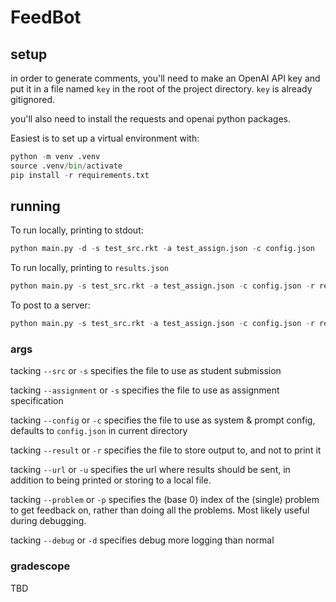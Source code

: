 # FeedBot

## setup

in order to generate comments, you'll need to make an OpenAI API key and put it in a file named `key` in the root of the project directory. `key` is already gitignored.

you'll also need to install the requests and openai python packages.

Easiest is to set up a virtual environment with:

``` python
python -m venv .venv
source .venv/bin/activate
pip install -r requirements.txt
```

## running

To run locally, printing to stdout:

``` python
python main.py -d -s test_src.rkt -a test_assign.json -c config.json 
```

To run locally, printing to `results.json`

``` python
python main.py -s test_src.rkt -a test_assign.json -c config.json -r results.json 
```

To post to a server:


``` python
python main.py -s test_src.rkt -a test_assign.json -c config.json -r results.json -u https://feedbot.dbp.io 
```

### args

tacking `--src` or `-s` specifies the file to use as student submission

tacking `--assignment` or `-s` specifies the file to use as assignment specification

tacking `--config` or `-c` specifies the file to use as system & prompt config, defaults to `config.json` in current directory

tacking `--result` or `-r` specifies the file to store output to, and not to print it

tacking `--url` or `-u` specifies the url where results should be sent, in addition to being printed or storing to a local file.

tacking `--problem` or `-p` specifies the (base 0) index of the (single) problem to get feedback on, rather than doing all the problems. Most likely useful during debugging.

tacking `--debug` or `-d` specifies debug more logging than normal

### gradescope

TBD
